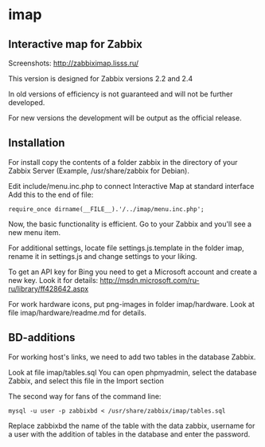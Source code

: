 # imap
## Interactive map for Zabbix

Screenshots: http://zabbiximap.lisss.ru/

This version is designed for Zabbix versions 2.2 and 2.4

In old versions of efficiency is not guaranteed and will not be further developed.

For new versions the development will be output as the official release.


## Installation

For install copy the contents of a folder zabbix in the directory of your Zabbix Server (Example, /usr/share/zabbix for Debian).

Edit include/menu.inc.php to connect Interactive Map at standard interface
Add this to the end of file:

	require_once dirname(__FILE__).'/../imap/menu.inc.php';

Now, the basic functionality is efficient. Go to your Zabbix and you'll see a new menu item.

For additional settings, locate file settings.js.template in the folder imap, rename it in settings.js and change settings to your liking.

To get an API key for Bing you need to get a Microsoft account and create a new key. Look it for details: http://msdn.microsoft.com/ru-ru/library/ff428642.aspx

For work hardware icons, put png-images in folder imap/hardware. Look at file imap/hardware/readme.md for details.


## BD-additions

For working host's links, we need to add two tables in the database Zabbix.

Look at file imap/tables.sql You can open phpmyadmin, select the database Zabbix, and select this file in the Import section

The second way for fans of the command line:

`mysql -u user -p zabbixbd < /usr/share/zabbix/imap/tables.sql`

Replace zabbixbd the name of the table with the data zabbix, username for a user with the addition of tables in the database and enter the password.

